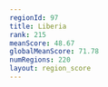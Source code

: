 ```yaml
---
regionId: 97
title: Liberia
rank: 215
meanScore: 48.67
globalMeanScore: 71.78
numRegions: 220
layout: region_score
---
```

